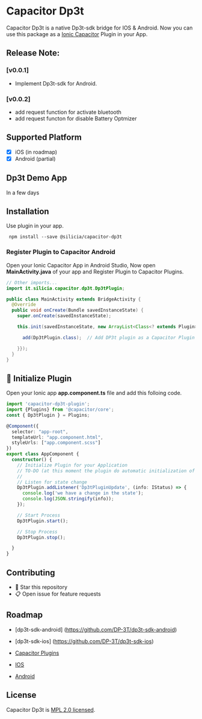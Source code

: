 # Capacitor Dp3t

Capacitor Dp3t is a native Dp3t-sdk bridge for IOS & Android. Now you can use this package as a [Ionic Capacitor](https://capacitor.ionicframework.com) Plugin in your App.

## Release Note:

### [v0.0.1]

- Implement Dp3t-sdk for Android.

### [v0.0.2]

- add request function for activate bluetooth
- add request functon for disable Battery Optmizer

## Supported Platform

- [x] iOS (in roadmap)
- [x] Android (partial)

## Dp3t Demo App

In a few days

## Installation

Use plugin in your app.

```console
 npm install --save @silicia/capacitor-dp3t
```

### Register Plugin to Capacitor Android

Open your Ionic Capacitor App in Android Studio, Now open **MainActivity.java** of your app and Register Plugin to Capacitor Plugins.

```java
// Other imports...
import it.silicia.capacitor.dp3t.Dp3tPlugin;

public class MainActivity extends BridgeActivity {
  @Override
  public void onCreate(Bundle savedInstanceState) {
    super.onCreate(savedInstanceState);

    this.init(savedInstanceState, new ArrayList<Class<? extends Plugin>>() {{

      add(Dp3tPlugin.class);  // Add DP3t plugin as a Capacitor Plugin

    }});
  }
}
```

## 📌 Initialize Plugin

Open your Ionic app **app.component.ts** file and add this folloing code.

```typescript
import 'capacitor-dp3t-plugin';
import {Plugins} from '@capacitor/core';
const { Dp3tPlugin } = Plugins;

@Component({
  selector: "app-root",
  templateUrl: "app.component.html",
  styleUrls: ["app.component.scss"]
})
export class AppComponent {
  constructor() {
    // Initialize Plugin for your Application
    // TO-DO (at this moment the plugin do automatic initialization of sdk with demo appId)
    // 
    // Listen for state change
    Dp3tPlugin.addListener('Dp3tPluginUpdate', (info: IStatus) => {
      console.log('we have a change in the state');
      console.log(JSON.stringify(info));
    });

    // Start Process
    Dp3tPlugin.start();

    // Stop Process
    Dp3tPlugin.stop();

  }
}
```

## Contributing

- 🌟 Star this repository
- 📋 Open issue for feature requests

## Roadmap

- [dp3t-sdk-android] (https://github.com/DP-3T/dp3t-sdk-android)

- [dp3t-sdk-ios] (https://github.com/DP-3T/dp3t-sdk-ios)

- [Capacitor Plugins](https://capacitor.ionicframework.com/docs/plugins/)

- [IOS](https://capacitor.ionicframework.com/docs/plugins/ios/)

- [Android](https://capacitor.ionicframework.com/docs/plugins/android/)

## License

Capacitor Dp3t is [MPL 2.0 licensed](./LICENSE).